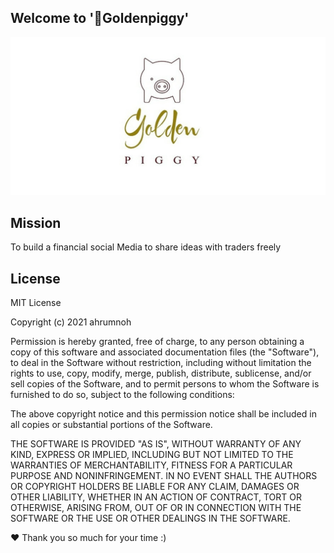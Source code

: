 ## Welcome to '🐷Goldenpiggy'

![Readme Generator](https://github.com/ahrumnoh/goldenpiggy/blob/main/public/assets/dfsdf.jpg?raw=true)



## Mission

To build a financial social Media to share ideas with traders freely






## License 
MIT License

Copyright (c) 2021 ahrumnoh

Permission is hereby granted, free of charge, to any person obtaining a copy
of this software and associated documentation files (the "Software"), to deal
in the Software without restriction, including without limitation the rights
to use, copy, modify, merge, publish, distribute, sublicense, and/or sell
copies of the Software, and to permit persons to whom the Software is
furnished to do so, subject to the following conditions:

The above copyright notice and this permission notice shall be included in all
copies or substantial portions of the Software.

THE SOFTWARE IS PROVIDED "AS IS", WITHOUT WARRANTY OF ANY KIND, EXPRESS OR
IMPLIED, INCLUDING BUT NOT LIMITED TO THE WARRANTIES OF MERCHANTABILITY,
FITNESS FOR A PARTICULAR PURPOSE AND NONINFRINGEMENT. IN NO EVENT SHALL THE
AUTHORS OR COPYRIGHT HOLDERS BE LIABLE FOR ANY CLAIM, DAMAGES OR OTHER
LIABILITY, WHETHER IN AN ACTION OF CONTRACT, TORT OR OTHERWISE, ARISING FROM,
OUT OF OR IN CONNECTION WITH THE SOFTWARE OR THE USE OR OTHER DEALINGS IN THE
SOFTWARE.



❤ Thank you so much for your time :)



